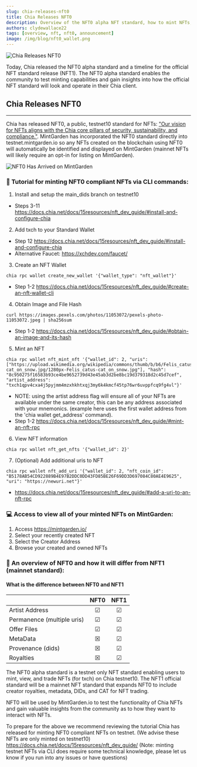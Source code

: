 ```yaml
---
slug: chia-releases-nft0
title: Chia Releases NFT0
description: Overview of the NFT0 alpha NFT standard, how to mint NFTs, and how to view them on MintGarden.io
authors: clydewallace22
tags: [overview, nft, nft0, announcement]
image: /img/blog/nft0_wallet.png
---
```

![Chia Releases NFT0](/img/blog/nft0_wallet.png)

Today, Chia released the NFT0 alpha standard and a timeline for the official NFT standard release (NFT1). The NFT0 alpha standard enables the community to test minting capabilities and gain insights into how the official NFT standard will look and operate in their Chia client.

<!--truncate-->

## Chia Releases NFT0

***

Chia has released NFT0, a public, testnet10 standard for NFTs: ["Our vision for NFTs aligns with the Chia core pillars of security, sustainability, and compliance."](https://www.chia.net/2022/05/11/our-vision-for-chia-nfts.en.html). MintGarden has incorporated the NFT0 standard directly into testnet.mintgarden.io so any NFTs created on the blockchain using NFT0 will automatically be identified and displayed on MintGarden (mainnet NFTs will likely require an opt-in for listing on MintGarden).

![NFT0 Has Arrived on MintGarden](/img/blog/nft0_mg.png)

### 📑 Tutorial for minting NFT0 compliant NFTs via CLI commands:

1. Install and setup the main_dids branch on testnet10
 - Steps 3-11 https://docs.chia.net/docs/15resources/nft_dev_guide/#install-and-configure-chia
2. Add txch to your Standard Wallet
 - Step 12 https://docs.chia.net/docs/15resources/nft_dev_guide/#install-and-configure-chia
 - Alternative Faucet: https://xchdev.com/faucet/
3. Create an NFT Wallet

  ```
  chia rpc wallet create_new_wallet '{"wallet_type": "nft_wallet"}'
  ```
 - Step 1-2 https://docs.chia.net/docs/15resources/nft_dev_guide/#create-an-nft-wallet-cli

4. Obtain Image and File Hash

  ```
  curl https://images.pexels.com/photos/11053072/pexels-photo-11053072.jpeg | sha256sum
  ```

 - Step 1-2 https://docs.chia.net/docs/15resources/nft_dev_guide/#obtain-an-image-and-its-hash

5. Mint an NFT
  ```
  chia rpc wallet nft_mint_nft '{"wallet_id": 2, "uris": ["https://upload.wikimedia.org/wikipedia/commons/thumb/b/b6/Felis_catus-cat_on_snow.jpg/1280px-Felis_catus-cat_on_snow.jpg"], "hash": "8c950275f16583b93ce4be9652739d43e45ab3d2be8bc19d379318d2c45d7cef", "artist_address": "txch1qpv4cxa4j5pyjmm4mzxhkhtxqj3my6k4kmcf45tp76wr6uvppfcq9fg4vl"}'
  ```  
 - NOTE: using the artist address flag will ensure all of your NFTs are available under the same creator, this can be any address associated with your mnemonics. (example here uses the first wallet address from the 'chia wallet get_address' command).
 - Step 1-2 https://docs.chia.net/docs/15resources/nft_dev_guide/#mint-an-nft-rpc

6. View NFT information
  ```
  chia rpc wallet nft_get_nfts '{"wallet_id": 2}'
  ```
7. (Optional) Add additional uris to NFT

  ```
  chia rpc wallet nft_add_uri '{"wallet_id": 2, "nft_coin_id": "B5178AB54CD922889B4E97B2DDC0DD43FD85BE26F69DD3D697084C80AE4E9625", "uri": "https://newuri.net"}'
  ```
  - https://docs.chia.net/docs/15resources/nft_dev_guide/#add-a-uri-to-an-nft-rpc

### 💻 Access to view all of your minted NFTs on MintGarden:

1. Access https://mintgarden.io/
2. Select your recently created NFT
3. Select the Creator Address
4. Browse your created and owned NFTs

### 📖  An overview of NFT0 and how it will differ from NFT1 (mainnet standard):

#### What is the difference between NFT0 and NFT1

|                              | NFT0      | NFT1     |
| :---                         | :---:     | :---:    |
| Artist Address               | &#x2611;  | &#x2611; |
| Permanence (multiple uris)   | &#x2611;  | &#x2611; |
| Offer Files                  | &#x2611;  | &#x2611; |
| MetaData                     | &#x2612;  | &#x2611; |
| Provenance (dids)            | &#x2612;  | &#x2611; |
| Royalties                    | &#x2612;  | &#x2611; |



The NFT0 alpha standard is a testnet only NFT standard enabling users to mint, view, and trade NFTs (for txch) on Chia testnet10. The NFT1 official standard will be a mainnet NFT standard that expands NFT0 to include creator royalties, metadata, DIDs, and CAT for NFT trading.

NFT0 will be used by MintGarden.io to test the functionality of Chia NFTs and gain valuable insights from the community as to how they want to interact with NFTs.

To prepare for the above we recommend reviewing the tutorial Chia has released for minting NFT0 compliant NFTs on testnet. (We advise these NFTs are only minted on testnet10)
https://docs.chia.net/docs/15resources/nft_dev_guide/
(Note: minting testnet NFTs via CLI does require some technical knowledge, please let us know if you run into any issues or have questions)

